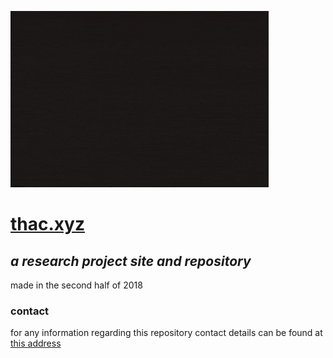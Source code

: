 ![landing-image](/diary.gif)

# [thac.xyz](https://thac.xyz)
## _a research project site and repository_

made in the second half of 2018

### contact
for any information regarding this repository contact details can be found at [this address](https://unidirectory.auckland.ac.nz/profile/thac408)
